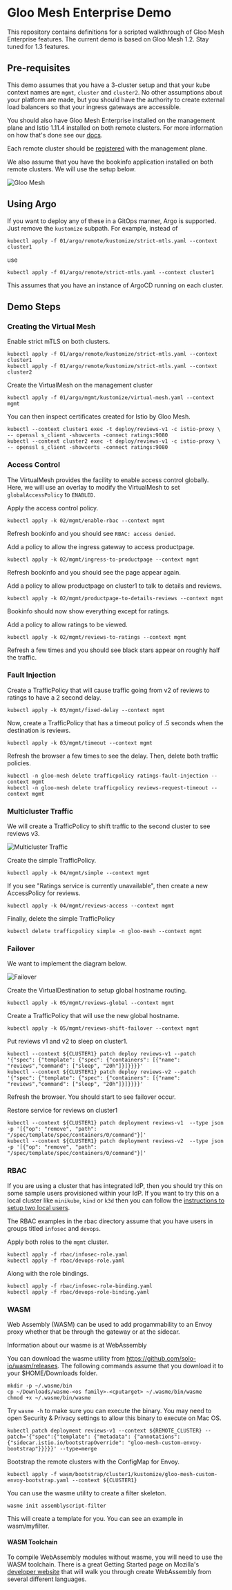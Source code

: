 # Gloo Mesh Enterprise Demo

This repository contains definitions for a scripted walkthrough of Gloo Mesh Enterprise features.  The current demo is based on Gloo Mesh 1.2.  Stay tuned for 1.3 features.

## Pre-requisites
This demo assumes that you have a 3-cluster setup and that your kube context names are `mgmt`, `cluster` and `cluster2`.  No other assumptions about your platform are made, but you should have the authority to create external load balancers so that your ingress gateways are accessible.

You should also have Gloo Mesh Enterprise installed on the management plane and Istio 1.11.4 installed on both remote clusters.  For more information on how that's done see our [docs](https://docs.solo.io/gloo-mesh-enterprise/latest/setup/installation/).

Each remote cluster should be [registered](https://docs.solo.io/gloo-mesh-enterprise/latest/setup/enterprise_cluster_registration/) with the management plane.

We also assume that you have the bookinfo application installed on both remote clusters.  We will use the setup below.

![Gloo Mesh](images/initial-setup.png)

## Using Argo

If you want to deploy any of these in a GitOps manner, Argo is supported.  Just remove the `kustomize` subpath.  For example, instead of 

```
kubectl apply -f 01/argo/remote/kustomize/strict-mtls.yaml --context cluster1
```

use

```
kubectl apply -f 01/argo/remote/strict-mtls.yaml --context cluster1
```

This assumes that you have an instance of ArgoCD running on each cluster.

## Demo Steps

### Creating the Virtual Mesh

Enable strict mTLS on both clusters.

```
kubectl apply -f 01/argo/remote/kustomize/strict-mtls.yaml --context cluster1
kubectl apply -f 01/argo/remote/kustomize/strict-mtls.yaml --context cluster2
```

Create the VirtualMesh on the management cluster

```
kubectl apply -f 01/argo/mgmt/kustomize/virtual-mesh.yaml --context mgmt
```

You can then inspect certificates created for Istio by Gloo Mesh.

```
kubectl --context cluster1 exec -t deploy/reviews-v1 -c istio-proxy \
-- openssl s_client -showcerts -connect ratings:9080
kubectl --context cluster2 exec -t deploy/reviews-v1 -c istio-proxy \
-- openssl s_client -showcerts -connect ratings:9080
```

### Access Control

The VirtualMesh provides the facility to enable access control globally.  Here, we will use an overlay to modify the VirtualMesh to set `globalAccessPolicy` to `ENABLED`.

Apply the access control policy.

```
kubectl apply -k 02/mgmt/enable-rbac --context mgmt
```

Refresh bookinfo and you should see `RBAC: access denied`.

Add a policy to allow the ingress gateway to access productpage.

```
kubectl apply -k 02/mgmt/ingress-to-productpage --context mgmt
```

Refresh bookinfo and you should see the page appear again.

Add a policy to allow productpage on cluster1 to talk to details and reviews.

```
kubectl apply -k 02/mgmt/productpage-to-details-reviews --context mgmt
```

Bookinfo should now show everything except for ratings.

Add a policy to allow ratings to be viewed.

```
kubectl apply -k 02/mgmt/reviews-to-ratings --context mgmt
```

Refresh a few times and you should see black stars appear on roughly half the traffic.

### Fault Injection

Create a TrafficPolicy that will cause traffic going from v2 of reviews to ratings to have a 2 second delay.

```
kubectl apply -k 03/mgmt/fixed-delay --context mgmt
```

Now, create a TrafficPolicy that has a timeout policy of .5 seconds when the destination is reviews.

```
kubectl apply -k 03/mgmt/timeout --context mgmt
```

Refresh the browser a few times to see the delay.  Then, delete both traffic policies.

```
kubectl -n gloo-mesh delete trafficpolicy ratings-fault-injection --context mgmt
kubectl -n gloo-mesh delete trafficpolicy reviews-request-timeout --context mgmt
```

### Multicluster Traffic

We will create a TrafficPolicy to shift traffic to the second cluster to see reviews v3.

![Multicluster Traffic](./images/multicluster-traffic.png)

Create the simple TrafficPolicy.

```
kubectl apply -k 04/mgmt/simple --context mgmt
```

If you see "Ratings service is currently unavailable", then create a new AccessPolicy for reviews.

```
kubectl apply -k 04/mgmt/reviews-access --context mgmt
```

Finally, delete the simple TrafficPolicy

```
kubectl delete trafficpolicy simple -n gloo-mesh --context mgmt
```

### Failover

We want to implement the diagram below.

![Failover](./images/after-failover.png)

Create the VirtualDestination to setup global hostname routing.

```
kubectl apply -k 05/mgmt/reviews-global --context mgmt
```

Create a TrafficPolicy that will use the new global hostname.

```
kubectl apply -k 05/mgmt/reviews-shift-failover --context mgmt
```

Put reviews v1 and v2 to sleep on cluster1.

```
kubectl --context ${CLUSTER1} patch deploy reviews-v1 --patch '{"spec": {"template": {"spec": {"containers": [{"name": "reviews","command": ["sleep", "20h"]}]}}}}'
kubectl --context ${CLUSTER1} patch deploy reviews-v2 --patch '{"spec": {"template": {"spec": {"containers": [{"name": "reviews","command": ["sleep", "20h"]}]}}}}'
```

Refresh the browser.  You should start to see failover occur.

Restore service for reviews on cluster1

```
kubectl --context ${CLUSTER1} patch deployment reviews-v1  --type json   -p '[{"op": "remove", "path": "/spec/template/spec/containers/0/command"}]'
kubectl --context ${CLUSTER1} patch deployment reviews-v2  --type json   -p '[{"op": "remove", "path": "/spec/template/spec/containers/0/command"}]'
```

### RBAC

If you are using a cluster that has integrated IdP, then you should try this on some sample users provisioned within your IdP.  If you want to try this on a local cluster like `minikube`, `kind` or `k3d` then you can follow the [instructions to setup two local users](./00/users/README.md).

The RBAC examples in the rbac directory assume that you have users in groups titled `infosec` and `devops`.

Apply both roles to the `mgmt` cluster.

```
kubectl apply -f rbac/infosec-role.yaml
kubectl apply -f rbac/devops-role.yaml
```

Along with the role bindings.

```
kubectl apply -f rbac/infosec-role-binding.yaml
kubectl apply -f rbac/devops-role-binding.yaml
```

### WASM

Web Assembly (WASM) can be used to add progammability to an Envoy proxy whether that be through the gateway or at the sidecar.

Information about our wasme is at WebAssembly 

You can download the wasme utility from https://github.com/solo-io/wasm/releases.  The following commands assume that you download it to your $HOME/Downloads folder.

```
mkdir -p ~/.wasme/bin
cp ~/Downloads/wasme-<os family>-<cputarget> ~/.wasme/bin/wasme
chmod +x ~/.wasme/bin/wasme
```

Try `wasme -h` to make sure you can execute the binary.  You may need to open Security & Privacy settings to allow this binary to execute on Mac OS.

```
kubectl patch deployment reviews-v1 --context ${REMOTE_CLUSTER} --patch='{"spec":{"template": {"metadata": {"annotations": {"sidecar.istio.io/bootstrapOverride": "gloo-mesh-custom-envoy-bootstrap"}}}}}' --type=merge
```

Bootstrap the remote clusters with the ConfigMap for Envoy.

```
kubectl apply -f wasm/bootstrap/cluster1/kustomize/gloo-mesh-custom-envoy-bootstrap.yaml --context ${CLUSTER1}
```

You can use the wasme utility to create a filter skeleton.

```
wasme init assemblyscript-filter
```

This will create a template for you.  You can see an example in wasm/myfilter.

#### WASM Toolchain

To compile WebAssembly modules without wasme, you will need to use the WASM toolchain.  There is a great Getting Started page on Mozilla's [developer website](https://developer.mozilla.org/en-US/docs/WebAssembly/C_to_wasm#emscripten_environment_setup) that will walk you through create WebAssembly from several different languages.